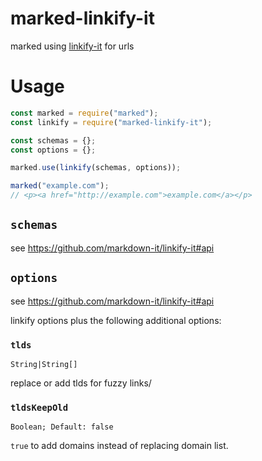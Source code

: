 # marked-linkify-it
marked using [linkify-it](https://github.com/markdown-it/linkify-it) for urls

# Usage

```js
const marked = require("marked");
const linkify = require("marked-linkify-it");

const schemas = {};
const options = {};

marked.use(linkify(schemas, options));

marked("example.com");
// <p><a href="http://example.com">example.com</a></p>
```

## `schemas`

see https://github.com/markdown-it/linkify-it#api

## `options`

see https://github.com/markdown-it/linkify-it#api

linkify options plus the following additional options:

### `tlds`

`String|String[]`

replace or add tlds for fuzzy links/

### `tldsKeepOld`

`Boolean; Default: false`

`true` to add domains instead of replacing domain list.
